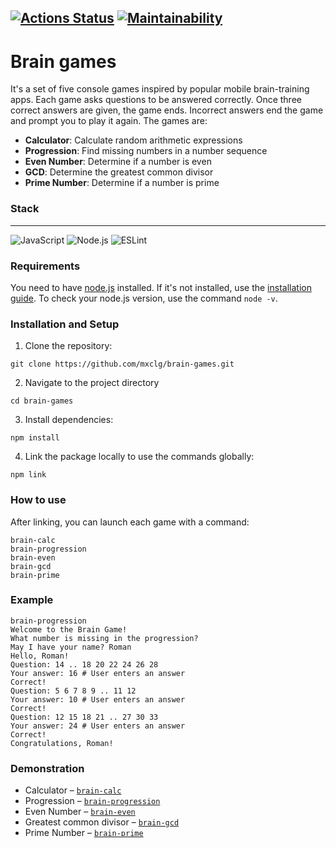 [![Actions Status](https://github.com/mxclg/frontend-project-44/actions/workflows/hexlet-check.yml/badge.svg)](https://github.com/mxclg/frontend-project-44/actions)
[![Maintainability](https://api.codeclimate.com/v1/badges/d4fdb4fc99f3da9aa774/maintainability)](https://codeclimate.com/github/mxclg/frontend-project-44/maintainability)
---  
# Brain games
It's a set of five console games inspired by popular mobile brain-training apps. Each game asks questions to be answered correctly. Once three correct answers are given, the game ends. Incorrect answers end the game and prompt you to play it again. The games are:
- **Calculator**: Calculate random arithmetic expressions
- **Progression**: Find missing numbers in a number sequence
- **Even Number**: Determine if a number is even
- **GCD**: Determine the greatest common divisor
- **Prime Number**: Determine if a number is prime

### Stack
---
![JavaScript](https://img.shields.io/badge/JavaScript-F7DF1E?style=for-the-badge&logo=javascript&logoColor=000)
![Node.js](https://img.shields.io/badge/Node.js-339933?style=for-the-badge&logo=nodedotjs&logoColor=fff)
![ESLint](https://img.shields.io/badge/ESLint-4B32C3?style=for-the-badge&logo=eslint&logoColor=fff)

### Requirements
You need to have [node.js](https://nodejs.org/en) installed. If it's not installed, use the [installation guide](https://github.com/Hexlet/ru-instructions/blob/main/nodejs.md). To check your node.js version, use the command `node -v`.

### Installation and Setup
 1. Clone the repository:
```
git clone https://github.com/mxclg/brain-games.git
```
2.	Navigate to the project directory
```
cd brain-games
```
3.	Install dependencies:
```
npm install
```
4.	Link the package locally to use the commands globally:
```
npm link
```

### How to use
After linking, you can launch each game with a command:
```
brain-calc
brain-progression
brain-even
brain-gcd
brain-prime
```

### Example
```
brain-progression
Welcome to the Brain Game!
What number is missing in the progression?
May I have your name? Roman
Hello, Roman!
Question: 14 .. 18 20 22 24 26 28
Your answer: 16 # User enters an answer
Correct!
Question: 5 6 7 8 9 .. 11 12
Your answer: 10 # User enters an answer
Correct!
Question: 12 15 18 21 .. 27 30 33
Your answer: 24 # User enters an answer
Correct!
Congratulations, Roman!
```
### Demonstration
- Calculator – [`brain-calc`](https://asciinema.org/a/NOo5vTQSHSeiYQF7O93GXd7NU) 
- Progression – [`brain-progression`](https://asciinema.org/a/aHTtPGadZpdGT8FHBNZf95MOa)
- Even Number – [`brain-even`](https://asciinema.org/a/fKFuXtosvsBKrjqqNHtDiNJ8H) 
- Greatest common divisor – [`brain-gcd`](https://asciinema.org/a/IzRoNOuDTHHDb6ZUquIOdIU4W) 
- Prime Number – [`brain-prime`](https://asciinema.org/a/gO7KyA02JgoaxrFuJ0ZaFqZ70)
